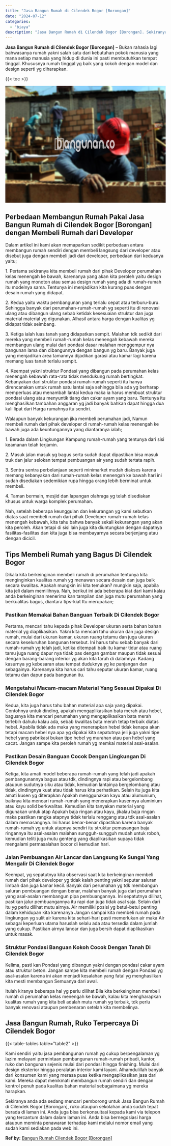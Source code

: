 ```yaml
---
title: "Jasa Bangun Rumah di Cilendek Bogor [Borongan]"
date: "2024-07-12"
categories: 
  - "biaya"
description: "Jasa Bangun Rumah di Cilendek Bogor [Borongan]. Sekiranya anda ada sedang mencari pemborong untuk Jasa Bangun Rumah di Cilendek Bogor [Borongan], ruko atau..."
---
```


**Jasa Bangun Rumah di Cilendek Bogor \[Borongan\]** – Bukan rahasia lagi bahwasanya rumah yakni salah satu dari kebutuhan pokok manusia yang mana setiap manusia yang hidup di dunia ini pasti membutuhkan tempat tinggal. Khususnya rumah tinggal yg baik yang kokoh dengan model dan design seperti yg diharapkan.

{{< toc >}}

![Jasa Bangun Rumah di Cilendek Bogor [Borongan]](/images/borong-bangunan-10.png)

## Perbedaan Membangun Rumah Pakai Jasa Bangun Rumah di Cilendek Bogor \[Borongan\] dengan Membeli Rumah dari Developer

Dalam artikel ini kami akan memaparkan sedikit perbedaan antara membangun rumah sendiri dengan membeli langsung dari developer atau disebut juga dengan membeli jadi dari developer, perbedaan dari keduanya yaitu;

1\. Pertama sekiranya kita membeli rumah dari pihak Developer perumahan kelas menengah ke bawah, karenanya yang akan kita peroleh yaitu design rumah yang monoton atau semua design rumah yang ada di rumah-rumah itu modelnya sama. Tentunya ini menjadikan kita kurang puas dengan desain rumah yang didapat.

2\. Kedua yaitu waktu pembangunan yang terlalu cepat atau terburu-buru. Sehingga banyak dari perumahan-rumah-rumah yg seperti itu di renovasi ulang atau dibangun ulang sebab ketidak kesesuaian struktur dan juga material material yg digunakan. Alhasil antara harga dengan kualitas yg didapat tidak seimbang.

3\. Ketiga ialah luas tanah yang didapatkan sempit. Malahan tdk sedikit dari mereka yang membeli rumah-rumah kelas menengah kebawah mereka membangun ulang mulai dari pondasi dasar malahan menggempur nya bangunan lama dan dibangunnya dengan bangun yg baru. Banyak juga yang menjadikan area tamannya dijadikan garasi atau kamar lagi karena memang luas tanah terlalu sempit.

4\. Keempat yakni struktur Pondasi yang dibangun pada perumahan kelas menengah kebawah rata-rata tidak mendukung rumah bertingkat. Kebanyakan dari struktur pondasi rumah-rumah seperti itu hanya direncanakan untuk rumah satu lantai saja sehingga bila ada yg berharap memperluas atau menambah lantai kedua maka ia harus membuat struktur pondasi ulang atau menyuntik tiang dan cakar ayam yang baru. Tentunya itu menghasilkan tambahan anggaran yg jadi banyak bahkan dapat hingga dua kali lipat dari Harga rumahnya itu sendiri.

Walaupun banyak kekurangan jika membeli perumahan jadi, Namun membeli rumah dari pihak developer di rumah-rumah kelas menengah ke bawah juga ada keuntungannya yang diantaranya ialah;

1\. Berada dalam Lingkungan Kampung rumah-rumah yang tentunya dari sisi keamanan telah terjamin.

2\. Masuk jalan masuk yg bagus serta sudah dapat dipastikan bisa masuk truk dan jalur selokan tempat pembuangan air yang sudah tertata rapih.

3\. Sentra sentra perbelanjaan seperti minimarket mudah diakses karena memang kebanyakan dari rumah-rumah kelas menengah ke bawah hari ini sudah disediakan sedemikian rupa hingga orang lebih berminat untuk membeli.

4\. Taman bermain, mesjid dan lapangan olahraga yg telah disediakan khusus untuk warga komplek perumahan.

Nah, setelah beberapa keunggulan dan kekurangan yg kami sebutkan diatas saat membeli rumah dari pihak Developer rumah-rumah kelas menengah kebawah, kita tahu bahwa banyak sekali kekurangan yang akan kita peroleh. Akan tetapi di sisi lain juga kita diuntungkan dengan dapatnya fasilitas-fasilitas dan kita juga bisa membayarnya secara berjenjang atau dengan dicicil.

## Tips Membeli Rumah yang Bagus Di Cilendek Bogor

Dikala kita berkeinginan membeli rumah di perumahan tentunya kita menginginkan kualitas rumah yg menawan secara desain dan juga baik secara kwalitas. Apakah mungkin ini kita temukan? mungkin saja, apabila kita jeli dalam memilihnya. Nah, berikut ini ada beberapa kiat dari kami kalau anda berkeinginan menerima kan tampilan dan juga mutu perumahan yang berkualitas bagus, diantara tips-kiat Itu merupakan;

### Pastikan Memakai Bahan Banguan Terbaik Di Cilendek Bogor

Pertama, mencari tahu kepada pihak Developer ukuran serta bahan bahan material yg diaplikasikan. Yakni kita mencari tahu ukuran dan juga design rumah, mulai dari ukuran kamar, ukuran ruang tetamu dan juga ukuran secara keseluruhan bangunan tersebut. Ini harus tahu sebab banyak dari rumah-rumah yg telah jadi, ketika ditempati baik itu kamar tidur atau ruang tamu juga ruang dapur nya tidak pas dengan gambar maupun tidak sesuai dengan barang-barang interior yg akan kita taruh di dalamnya. Kadang kasurnya yg kebesaran atau tempat duduknya yg ke panjangan dan sebagainya. Karenanya kita harus cari tahu seputar ukuran kamar, ruang tetamu dan dapur pada bangunan itu.

### Mengetahui Macam-macam Material Yang Sesauai Dipakai Di Cilendek Bogor

Kedua, kita juga harus tahu bahan material apa saja yang dipakai. Contohnya untuk dinding, apakah mengaplikasikan bata merah atau hebel, bagusnya kita mencari perumahan yang mengaplikasikan bata merah terlebih dahulu kalau ada, sebab kwalitas bata merah tetap terbaik diatas hebel. Apabila tidak ada maka yang menerapkan hebel tidak kenapa akan tetapi macam hebel nya apa yg dipakai kita sepatutnya jeli juga yakni tipe hebel yang pabrikasi bukan tipe hebel yg murahan atau pun hebel yang cacat. Jangan sampe kita peroleh rumah yg memkai material asal-asalan.

### Pastikan Desain Banguan Cocok Dengan Lingkungan Di Cilendek Bogor

Ketiga, kita amati model beberapa rumah-rumah yang telah jadi apakah pembangunannya bagus atau tdk, dindingnya rapi atau bergelombang ataupun sudutnya siku atau tidak, kemudian lantainya bergelombang atau tidak, dindingnya kuat atau tidak harus kita perhatikan. Selain itu juga kita amati kusen yg diterapkan Apakah menggunakan kayu atau alumunium, baiknya kita mencari rumah-rumah yang menerapkan kusennya aluminium atau kayu solid berkwalitas. Kemudian kita tanyakan material yang digunakan untuk atap Apakah baja ringan atau kayu, jikalau baja ringan maka pastikan rangka atapnya tidak terlalu renggang atau tdk asal-asalan dalam memasangnya. Ini harus benar-benar dipastikan karena banyak rumah-rumah yg untuk atapnya sendiri itu struktur pemasangan baja ringannya itu asal-asalan malahan sungguh-sungguh mudah untuk roboh, kemudian teliti juga mutu genteng yang diaplikasikan supaya tidak mengalami permasalahan bocor di kemudian hari.

### Jalan Pembuangan Air Lancar dan Langsung Ke Sungai Yang Mengalir Di Cilendek Bogor

Keempat, yg sepatutnya kita observasi saat kita berkeinginan membeli rumah dari pihak developer yg tidak kalah penting yakni seputar saluran limbah dan juga kamar kecil. Banyak dari perumahan yg tdk membangun saluran pembuangan dengan benar, malahan banyak juga dari perumahan yang asal-asalan membangun pipa pembuangannya. Ini sepatutnya dilihat, pastikan jalur pembuangannya itu rapi dan juga tidak asal saja. Selain dari itu yg perlu dilihat mutu airnya. Air memiliki posisi yg betul-betul penting dalam kehidupan kita karenanya Jangan sampai kita membeli rumah pada lingkungan yg sulit air karena kita sehari-hari pasti memerlukan air maka Air sebagai keperluan utama haruslah selalu ada atau tersedia dalam jumlah yang cukup. Pastikan airnya lancar dan juga bersih dapat diaplikasikan untuk masak.

### Struktur Pondasi Banguan Kokoh Cocok Dengan Tanah Di Cilendek Bogor

Kelima, pasti kan Pondasi yang dibangun yakni dengan pondasi cakar ayam atau struktur beton. Jangan sampe kita membeli rumah dengan Pondasi yg asal-asalan karena ini akan menjadi kesalahan yang fatal yg menghasilkan kita mesti membangun Semuanya dari awal.

Itulah kiranya beberapa hal yg perlu dilihat Bila kita berkeinginan membeli rumah di perumahan kelas menengah ke bawah, kalau kita mengharapkan kualitas rumah yang kita beli adalah mutu rumah yg terbaik, tdk perlu banyak renovasi ataupun pembenaran setelah kita membelinya.

## Jasa Bangun Rumah, Ruko Terpercaya Di Cilendek Bogor

{{< table-tables table="table2" >}}

Kami sendiri yaitu jasa pembangunan rumah yg cukup berpengalaman yg lazim melayani permintaan pembangunan rumah-rumah pribadi, kantor, ruko dan bangunan sejenis mulai dari pondasi hingga finishing. Mulai dari design eksterior hingga peralatan interior kami layani. Alhamdulillah banyak dari konsumen kami yang merasa puas ketika mengaplikasikan jasa dari kami. Mereka dapat menikmati membangun rumah sendiri dan dengan kontrol penuh pada kualitas bahan material sebagaimana yg mereka harapkan.

Sekiranya anda ada sedang mencari pemborong untuk Jasa Bangun Rumah di Cilendek Bogor \[Borongan\], ruko ataupun sekolahan anda sudah tepat berada di laman ini. Anda juga bisa berkonsultasi kepada kami via telepon yang tercantum dalam dalam laman ini. Anda bisa bernegosiasi harga ataupun meminta penawaran terhadap kami melalui nomor email yang sudah kami sediakan pada web ini.

**Ref by:** [Bangun Rumah Cilendek Bogor [Borongan]](https://id.wikipedia.org/wiki/Bangun)
